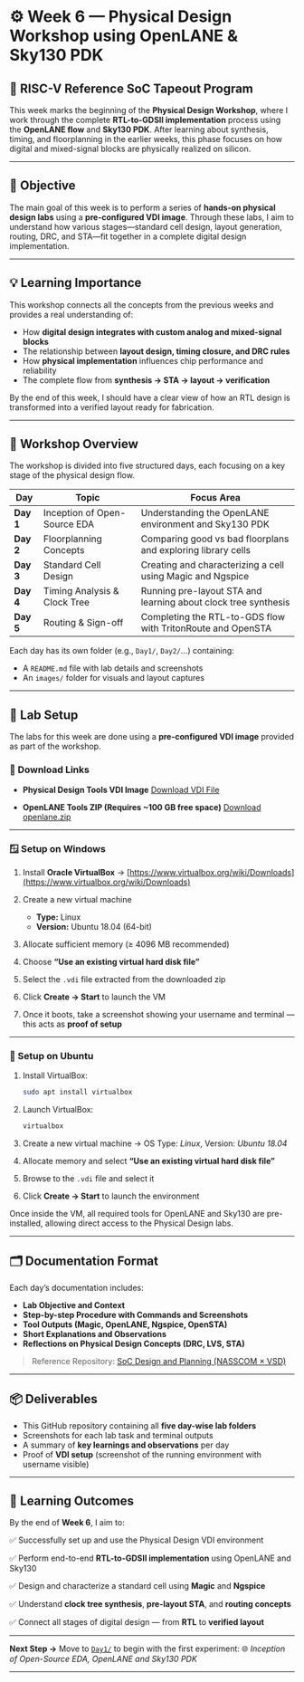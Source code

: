 # ⚙️ Week 6 — Physical Design Workshop using OpenLANE & Sky130 PDK

## 🧩 RISC-V Reference SoC Tapeout Program

This week marks the beginning of the **Physical Design Workshop**, where I work through the complete **RTL-to-GDSII implementation** process using the **OpenLANE flow** and **Sky130 PDK**.
After learning about synthesis, timing, and floorplanning in the earlier weeks, this phase focuses on how digital and mixed-signal blocks are physically realized on silicon.

---

## 🎯 Objective

The main goal of this week is to perform a series of **hands-on physical design labs** using a **pre-configured VDI image**. Through these labs, I aim to understand how various stages—standard cell design, layout generation, routing, DRC, and STA—fit together in a complete digital design implementation.

---

## 💡 Learning Importance

This workshop connects all the concepts from the previous weeks and provides a real understanding of:

* How **digital design integrates with custom analog and mixed-signal blocks**
* The relationship between **layout design, timing closure, and DRC rules**
* How **physical implementation** influences chip performance and reliability
* The complete flow from **synthesis → STA → layout → verification**

By the end of this week, I should have a clear view of how an RTL design is transformed into a verified layout ready for fabrication.

---

## 🧱 Workshop Overview

The workshop is divided into five structured days, each focusing on a key stage of the physical design flow.

| **Day**   | **Topic**                    | **Focus Area**                                                 |
| --------- | ---------------------------- | -------------------------------------------------------------- |
| **Day 1** | Inception of Open-Source EDA | Understanding the OpenLANE environment and Sky130 PDK          |
| **Day 2** | Floorplanning Concepts       | Comparing good vs bad floorplans and exploring library cells   |
| **Day 3** | Standard Cell Design         | Creating and characterizing a cell using Magic and Ngspice     |
| **Day 4** | Timing Analysis & Clock Tree | Running pre-layout STA and learning about clock tree synthesis |
| **Day 5** | Routing & Sign-off           | Completing the RTL-to-GDS flow with TritonRoute and OpenSTA    |

Each day has its own folder (e.g., `Day1/`, `Day2/`…) containing:

* A `README.md` file with lab details and screenshots
* An `images/` folder for visuals and layout captures

---

## 🧰 Lab Setup

The labs for this week are done using a **pre-configured VDI image** provided as part of the workshop.

### 🔗 Download Links

* **Physical Design Tools VDI Image**
  [Download VDI File](https://drive.google.com/file/d/1Ri30Yeqjyprv-rStHEScUMpKtw2JfVJe/view)

* **OpenLANE Tools ZIP (Requires ~100 GB free space)**
  [Download openlane.zip](https://vsd-labs.sgp1.cdn.digitaloceanspaces.com/vsd-labs/openlane.zip)

---

### 🪟 Setup on Windows

1. Install **Oracle VirtualBox** → [https://www.virtualbox.org/wiki/Downloads](https://www.virtualbox.org/wiki/Downloads)
2. Create a new virtual machine

   * **Type:** Linux
   * **Version:** Ubuntu 18.04 (64-bit)
3. Allocate sufficient memory (≥ 4096 MB recommended)
4. Choose **“Use an existing virtual hard disk file”**
5. Select the `.vdi` file extracted from the downloaded zip
6. Click **Create → Start** to launch the VM
7. Once it boots, take a screenshot showing your username and terminal — this acts as **proof of setup**

---

### 🐧 Setup on Ubuntu

1. Install VirtualBox:

   ```bash
   sudo apt install virtualbox
   ```
2. Launch VirtualBox:

   ```bash
   virtualbox
   ```
3. Create a new virtual machine → OS Type: *Linux*, Version: *Ubuntu 18.04*
4. Allocate memory and select **“Use an existing virtual hard disk file”**
5. Browse to the `.vdi` file and select it
6. Click **Create → Start** to launch the environment

Once inside the VM, all required tools for OpenLANE and Sky130 are pre-installed, allowing direct access to the Physical Design labs.

---

## 🗂️ Documentation Format

Each day’s documentation includes:

* **Lab Objective and Context**
* **Step-by-step Procedure with Commands and Screenshots**
* **Tool Outputs (Magic, OpenLANE, Ngspice, OpenSTA)**
* **Short Explanations and Observations**
* **Reflections on Physical Design Concepts (DRC, LVS, STA)**

> Reference Repository: [SoC Design and Planning (NASSCOM × VSD)](https://github.com/fayizferosh/soc-design-and-planning-nasscom-vsd/)

---

## 📦 Deliverables

* This GitHub repository containing all **five day-wise lab folders**
* Screenshots for each lab task and terminal outputs
* A summary of **key learnings and observations** per day
* Proof of **VDI setup** (screenshot of the running environment with username visible)

---

## 🧠 Learning Outcomes

By the end of **Week 6**, I aim to:

✅ Successfully set up and use the Physical Design VDI environment

✅ Perform end-to-end **RTL-to-GDSII implementation** using OpenLANE and Sky130

✅ Design and characterize a standard cell using **Magic** and **Ngspice**

✅ Understand **clock tree synthesis**, **pre-layout STA**, and **routing concepts**

✅ Connect all stages of digital design — from **RTL** to **verified layout**

---

**Next Step →**
Move to [`Day1/`](./Day1) to begin with the first experiment:
🌐 *Inception of Open-Source EDA, OpenLANE and Sky130 PDK*

---
